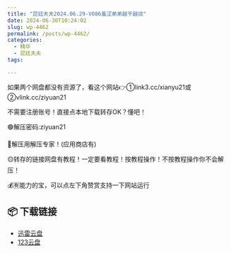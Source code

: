 ```yaml
---
title: "昆廷夫夫2024.06.29-V086羞涩弟弟越干越烧"
date: 2024-06-30T10:24:02
slug: wp-4462
permalink: /posts/wp-4462/
categories:
  - 精华
  - 昆廷夫夫
tags:

---
```


如果两个网盘都没有资源了，看这个网站👉①link3.cc/xianyu21或②vlink.cc/ziyuan21

不需要注册账号！直接点本地下载转存OK？懂吧！

🟢解压密码:ziyuan21

🔵解压用解压专家！(应用商店有)

🟡转存的链接网盘有教程！一定要看教程！按教程操作！不按教程操作你不会解压！

💰🈶能力的宝，可以点左下角赞赏支持一下网站运行

## 📦 下载链接
- [迅雷云盘](https://blziyuan21.com/pay-download/4462?key=9836e93191&down_id=0)
- [123云盘](https://blziyuan21.com/pay-download/4462?key=9836e93191&down_id=1)

